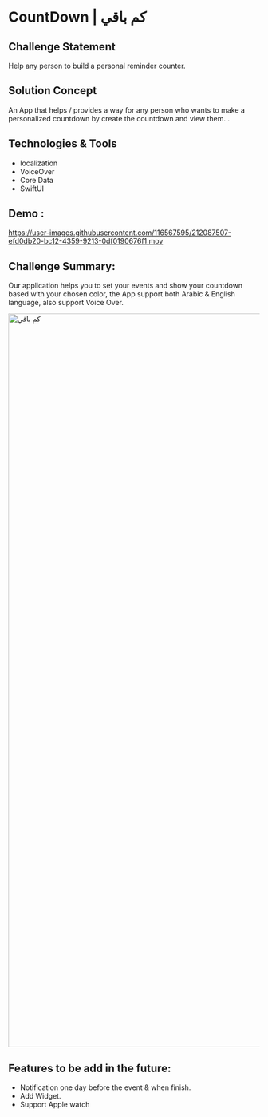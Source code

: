 # CountDown | كم باقي 

## Challenge Statement
Help any person to build a personal reminder counter.

## Solution Concept
An App that helps / provides a way for any person who wants to make a personalized countdown by create the countdown and view them.
.

## Technologies & Tools
- localization
- VoiceOver
- Core Data
- SwiftUI

## Demo :


https://user-images.githubusercontent.com/116567595/212087507-efd0db20-bc12-4359-9213-0df0190676f1.mov



## Challenge Summary:
Our application helps you to set your events and show your countdown based with your chosen color, the App support both Arabic & English language, also support Voice Over.

<img width="1469" alt="كم باقي" src="https://user-images.githubusercontent.com/116567595/212078466-304b5949-1769-4043-92cd-459e5236ecea.png">



## Features to be add in the future:
- Notification one day before the event & when finish.
- Add Widget.
- Support Apple watch



